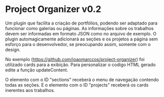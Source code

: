# Project Organizer v0.2

Um plugin que facilita a criação de portfólios, podendo ser adaptado para funcionar como galerias ou páginas.
As informações sobre os trabalhos devem ser informadas em formato JSON como no arquivo de exemplo. O plugin automagicamente adicionará as seções e os projetos a página sem esforço para o desenvolvedor, se preocupando assim, somente com o design.

No exemplo (https://github.com/joaomarccos/project-organizer) foi utilizado cards para a exibição. 
Para personalizar o codigo HTML gerado edite a função updateContent.

O elemento com o ID "sections" receberá o menu de navegação contendo todas as seções. E o elemento com o ID "projects" receberá os cards inerentes aos trabalhos.
